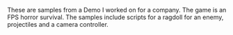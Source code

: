 These are samples from a Demo I worked on for a company. The game is an FPS horror survival. The samples include scripts for a ragdoll for an enemy, projectiles and a camera controller. 
